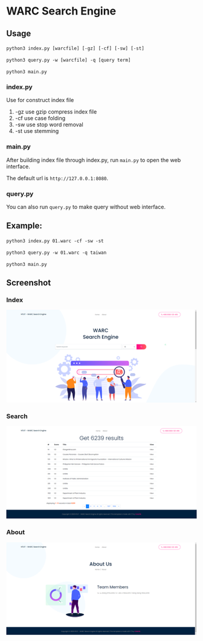 WARC Search Engine
============

## Usage
`python3 index.py [warcfile] [-gz] [-cf] [-sw] [-st]`

`python3 query.py -w [warcfile] -q [query term]`

`python3 main.py`

### index.py
Use for construct index file
1. -gz use gzip compress index file
2. -cf use case folding
3. -sw use stop word removal
4. -st use stemming
### main.py
After building index file through index.py, run `main.py` to open the web interface.

The default url is `http://127.0.0.1:8080`.

### query.py
You can also run `query.py` to make query without web interface.

## Example:
`python3 index.py 01.warc -cf -sw -st`

`python3 query.py -w 01.warc -q taiwan`

`python3 main.py`

## Screenshot

### Index
![index](/screenshot/index.png)

### Search
![search](/screenshot/search.png)

### About
![about](/screenshot/about.png)